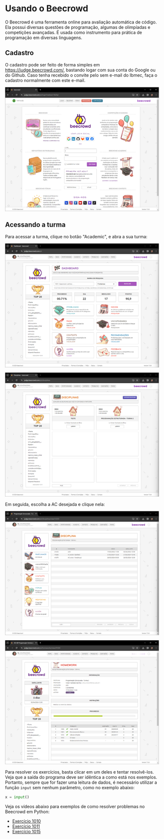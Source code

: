 # Usando o Beecrowd

O Beecrowd é uma ferramenta online para avaliação automática de código. Ela possui diversas questões de programação, algumas de olimpíadas e competições avançadas. É usada como instrumento para prática de programação em diversas linguagens.

## Cadastro

O cadastro pode ser feito de forma simples em https://judge.beecrowd.com/, bastando logar com sua conta do Google ou do Github. Caso tenha recebido o convite pelo sem e-mail do Ibmec, faça o cadastro normalmente com este e-mail.

![Cadastro](./img/bee.001.png)

## Acessando a turma

Para acessar a turma, clique no botão "Academic", e abra a sua turma:

![Academic](./img/bee.002.png)

![Disciplinas](./img/bee.003.png)

Em seguida, escolha a AC desejada e clique nela:

![Disciplina](./img/bee.004.png)

![Disciplina](./img/bee.005.png)

Para resolver os exercícios, basta clicar em um deles e tentar resolvê-los. Veja que a saída do programa deve ser idêntica a como está nos exemplos. Portanto, sempre que for fazer uma leitura de dados, é necessário utilizar a função `input` sem nenhum parâmetro, como no exemplo abaixo:

``` python
x = input()
```

Veja os vídeos abaixo para exemplos de como resolver problemas no Beecrowd em Python:

* [Exercício 1010](https://www.youtube.com/watch?v=TuVl-PXmF4o)
* [Exercício 1011](https://www.youtube.com/watch?v=I5kgyc02eEA)
* [Exercício 1015](https://www.youtube.com/watch?v=AknpYTySik4)
